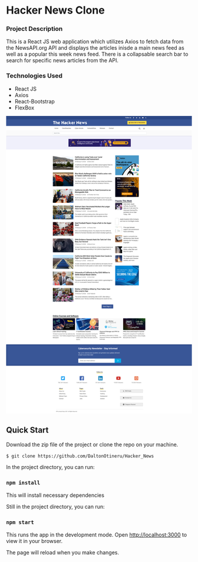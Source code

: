 # Hacker News Clone

### Project Description

This is a React JS web application which utilizes Axios to fetch data from the NewsAPI.org API and displays the articles inisde a main news feed as well as a popular this week news feed. There is a collapsable search bar to search for specific news articles from the API.

### Technologies Used

- React JS
- Axios
- React-Bootstrap
- FlexBox

![Hacker News Application](/src/img/readme_hacker_news.png)

## Quick Start

Download the zip file of the project or clone the repo on your machine.

```
$ git clone https://github.com/DaltonOtineru/Hacker_News
```

In the project directory, you can run:

### `npm install`

This will install necessary dependencies

Still in the project directory, you can run:

### `npm start`

This runs the app in the development mode.
Open [http://localhost:3000](http://localhost:3000) to view it in your browser.

The page will reload when you make changes.
